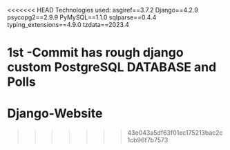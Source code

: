 <<<<<<< HEAD
Technologies used:
            asgiref==3.7.2
            Django==4.2.9
            psycopg2==2.9.9
            PyMySQL==1.1.0
            sqlparse==0.4.4
            typing_extensions==4.9.0
            tzdata==2023.4



1st -Commit has rough django custom PostgreSQL DATABASE and Polls
=======
# Django-Website
>>>>>>> 43e043a5df63f01ec175213bac2c1cb96f7b7573
